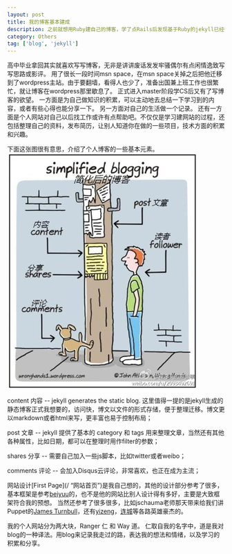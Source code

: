 ```yaml
---
layout: post
title: 我的博客基本建成
description: 之前就想用Ruby建自己的博客，学了点Rails后发现基于Ruby的jekyll已经很好地和github融合了，而且成为了一种主流。于是经过1个月的陆陆续续参考修改，就基本建成了我的个人网站。
category: Others
tag: ['blog', 'jekyll']
---
```


高中毕业拿回其实就喜欢写写博客，无非是讲讲废话发发牢骚偶尔有点闲情逸致写写思路或影评。
用了很长一段时间msn space，在msn space关掉之后把他迁移到了wordpress主站。由于要翻墙，看得人也少了，准备出国兼上班工作也很繁忙，就让博客在wordpress那里歇息了。
正式进入master阶段学CS后又有了写博客的欲望。
一方面是为自己做知识的积累，可以主动地去总结一下学习到的内容，或者有些心得也能分享一下。
另一方面对自己的生活做一个记录。
还有一方面是个人网站对自己以后找工作或许有点帮助吧。不仅仅是学习建网站的过程，还包括整理自己的资料，发布简历，让别人知道你在做的一些项目，技术方面的积累和兴趣。



下面这张图很有意思，介绍了个人博客的一些基本元素。
![Simplified Blogging](/images/blogsetup/simplifiedBlog.jpg)

content  内容 -- jekyll generates the static blog. 这里值得一提的是jekyll生成的静态博客正式我想要的，访问快，博文以文件的形式存储，便于整理迁移。博文更以markdown或者html来写，更丰富也易于控制布局；

post     文章 -- jekyll 提供了基本的 category 和 tags 用来整理文章，当然还有其他各种属性，比如日期，都可以在整理时用作filter的参数；

shares   分享 -- 需要自己加入一些js脚本，比如twitter或者weibo；

comments 评论 -- 会加入Disqus云评论，非常喜欢，也正在成为主流；


网站设计[First Page](/ “网站首页”)是我自己想的，其他的设计部分参考了很多，基本框架是参考[beiyuu](http://beiyuu.com/ "一个豆瓣员工")的，也不是他的网站比别人设计得有多好，主要是大致框架符合我的预想。
当然还参考了很多很多，比如jschauma老师那天带来给我们讲Puppet的[James Turnbull](http://www.kartar.net/about.html "kartar.net")，还有[yizeng](http://yizeng.me/ "yizeng")，[连城](http://blog.liancheng.info/, "blog.liancheng.info")等各路英雄豪杰的。


我的个人网站分为两大块，Ranger 仁 和 Way 道。
仁取自我的名字中，道是我对blog的一种译法。用blog来记录我走过的路，表达我的想法和情绪，以及学习的积累和分享。
